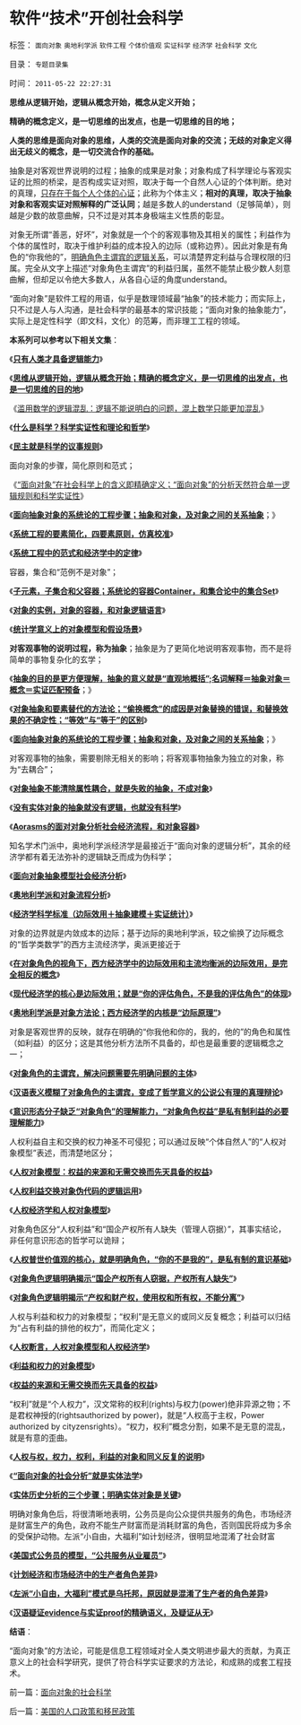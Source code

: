 # 软件“技术”开创社会科学

标签： `面向对象` `奥地利学派` `软件工程` `个体价值观` `实证科学` `经济学` `社会科学` `文化` 

目录： `专题目录集`

时间： `2011-05-22 22:27:31`

**思维从逻辑开始，逻辑从概念开始，概念从定义开始；**

**精确的概念定义，是一切思维的出发点，也是一切思维的目的地；**

**人类的思维是面向对象的思维，人类的交流是面向对象的交流；无歧的对象定义得出无歧义的概念，是一切交流合作的基础。**



抽象是对客观世界说明的过程；抽象的成果是对象；对象构成了科学理论与客观实证的比照的桥梁，是否构成实证对照，取决于每一个自然人心证的个体判断。绝对的真理，[只存在于每个人个体的心证](../../../2010/1/21/人权是价值判断的原子单位.md)；此称为个体主义；**相对的真理，取决于抽象对象和客观实证对照解释的广泛认同**；越是多数人的understand（足够简单），则越是少数的故意曲解，只不过是对其本身极端主义性质的彰显。

对象无所谓“善恶，好坏”，对象就是一个个的客观事物及其相关的属性；利益作为个体的属性时，取决于维护利益的成本投入的边际（或称边界）。因此对象是有角色的“你我他的”，[明确角色主谓宾的逻辑关系](../../../2009/5/25/走出汉文化“公说公有理”的语言泥潭.md)，可以清楚界定利益与合理权限的归属。完全从文字上描述“对象角色主谓宾”的利益归属，虽然不能禁止极少数人刻意曲解，但却足以令绝大多数人，从各自心证的角度understand。

“面向对象”是软件工程的用语，似乎是数理领域最“抽象”的技术能力；而实际上，只不过是人与人沟通，是社会科学的最基本的常识技能；“面向对象的抽象能力”，实际上是定性科学（即文科，文化）的范筹，而非理工工程的领域。

**本系列可以参考以下相关文集**：

《[**只有人类才具备逻辑能力**](../../../2011/5/3/只有人类才具备逻辑能力.md)》

《[**思维从逻辑开始，逻辑从概念开始；精确的概念定义，是一切思维的出发点，也是一切思维的目的地**](../../../2011/5/8/概念的逻辑定义和乱糟糟的智慧.md)》

《[滥用数学的逻辑混乱：逻辑不能说明白的问题，混上数学只能更加混乱](../../../2011/5/14/滥用数学的逻辑混乱.md)》

《[**什么是科学？科学实证性和理论和哲学**](../../../2009/12/22/什么是科学？科学实证性和理论和哲学.md)》

《[**民主就是科学的议事规则**](../../../2009/6/17/民主就是科学的议事规则.md)》

面向对象的步骤，简化原则和范式；

《[“面向对象”在社会科学上的含义即精确定义；“面向对象”的分析天然符合单一逻辑规则和科学实证性](../../../2011/5/22/面向对象的社会科学.md)》

《[**面向抽象对象的系统论的工程步骤；抽象和对象，及对象之间的关系抽象**](../../../2011/2/10/面向抽象对象的经济学分析步骤.md)；》

《[**系统工程的要素简化，四要素原则，仿真校准**](../../../2009/4/2/要素简化，四要素原则，仿真校准.md)》

《[**系统工程中的范式和经济学中的定律**](../../../2009/10/23/系统工程中的范式和经济学中的定律.md)》

容器，集合和“范例不是对象”；

《[**子元素，子集合和父容器；系统论的容器Container，和集合论中的集合Set**](../../../2010/12/22/市场才是经济，经济才是社会.md)》

《[**对象的实例，对象的容器，和对象逻辑语言**](../../../2009/11/1/对象逻辑标识语义矫饰的“所有权窃据”.md)》

《[**统计学意义上的对象模型和假设场景**](../../../2009/10/28/统计学意义上的对象模型和假设场景和诡辩.md)》

**对客观事物的说明过程，称为抽象**；抽象是为了更简化地说明客观事物，而不是将简单的事物复杂化的玄学；

《[**抽象的目的是更方便理解，抽象的意义就是“直观地概括”;名词解释＝抽象对象＝概念＝实证匹配预备**](../../../2011/3/3/语文也可成科学；沟通的科学.md)；》

《[**对象抽象和要素替代的方法论；“偷换概念”的成因是对象替换的错误，和替换效果的不确定性；“等效”与“等于”的区别**](../../../2011/3/4/对象抽象，要素替代和偷换概念.md)》

《[**面向抽象对象的系统论的工程步骤；抽象和对象，及对象之间的关系抽象**](../../../2011/2/10/面向抽象对象的经济学分析步骤.md)；》

对客观事物的抽象，需要剔除无相关的影响；将客观事物抽象为独立的对象，称为“去耦合”；

《[**对象抽象不能清除属性耦合，就是失败的抽象，不成对象**](../../../2009/10/25/国企的重组，和属性耦合，及失败的抽象.md)》

《[**没有实体对象的抽象就没有逻辑，也就没有科学**](../../../2011/2/10/没有抽象就没有经济科学和奥卡姆法则.md)》

《[**Aorasms的面对对象分析社会经济流程，和对象容器**](../../../2009/5/4/使用Aorasms的角色分析社会经济流程.md)》

知名学术门派中，奥地利学派经济学是最接近于“面向对象的逻辑分析”，其余的经济学都有着无法弥补的逻辑缺乏而成为伪科学；

《[**面向对象抽象模型社会经济分析**](../../../2009/4/1/面向对象抽象模型社会经济分析.md)》

《[**奥地利学派和对象流程分析**](../../../2009/10/22/奥地利学派和对象流程分析.md)》

《[**经济学科学标准（边际效用＋抽象建模＋实证统计）**](../../../2011/2/20/经济学科学标准（边际效用＋抽象建模＋实证统计）.md)》

对象的边界就是内敛成本的边际；基于边际的奥地利学派，较之偷换了边际概念的“哲学类数学”的西方主流经济学，奥派更接近于

《[**在对象角色的视角下，西方经济学中的边际效用和主流均衡派的边际效用，是完全相反的概念**](../../../2011/2/12/瓦尔拉斯和门格尔的边际概念完全相反.md)》

《[**现代经济学的核心是边际效用；就是“你的评估角色，不是我的评估角色”的体现**](../../../2011/2/20/经济学科学标准（边际效用＋抽象建模＋实证统计）.md)》

《[**奥地利学派是对象方法论；西方经济学的内核是“边际原理”**](../../../2011/1/1/西方经济学的数学成就计划经济.md)》

对象是客观世界的反映，就存在明确的“你我他和你的，我的，他的”的角色和属性（如利益）的区分；这是其他分析方法所不具备的，却也是最重要的逻辑概念之一；

《[**对象角色的主谓宾，解决问题需要先明确问题的主体**](../../../2009/5/22/“实”未必为实证，认识对象角色的主谓宾.md)》

《[**汉语表义模糊了对象角色的主谓宾，变成了哲学意义的公说公有理的真理辩论**](../../../2009/5/25/走出汉文化“公说公有理”的语言泥潭.md)》

《[**意识形态分子缺乏“对象角色”的理解能力，“对象角色权益”是私有制利益的必要理解能力**](../../../2010/10/15/“对象角色权益”是私有制利益的必要理解能力.md)》

人权利益自主和交换的权力神圣不可侵犯；可以通过反映“个体自然人”的“人权对象模型”表述，而清楚地区分；

《[**人权对象模型：权益的来源和无需交换而先天具备的权益**](../../../2009/11/3/权益的来源和无需交换而先天具备的权益.md)》

《[**人权利益交换对象伪代码的逻辑运用**](../../../2009/10/31/人权利益交换对象伪代码逻辑.md)》

《[**人权经济学和人权对象模型**](../../../2009/10/31/人权经济学和人权对象模型.md)》

对象角色区分“人权利益”和“国企产权所有人缺失（管理人窃据）”，其事实结论，非任何意识形态的哲学可以诡辩；

《[**人权普世价值观的核心，就是明确角色，“你的不是我的”，是私有制的意识基础**](../../../2011/2/23/哲学制造沟通障碍，哲学制造冲突.md)》

《[**对象角色逻辑明确揭示“国企产权所有人窃据，产权所有人缺失”**](../../../2009/11/1/对象逻辑标识语义矫饰的“所有权窃据”.md)》

《[**对象角色逻辑明揭示“产权和财产权，使用权和所有权，不能分离”**](../../../2009/11/1/产权和财产权，使用权和所有权，不能分离.md)》

人权与利益和权力的对象模型；“权利”是无意义的或同义反复概念；利益可以归结为“占有利益的排他的权力”，而简化定义；

《[**人权断言，人权对象模型和人权经济学**](../../../2009/10/20/人权对象模型和人权经济学.md)》

《[**利益和权力的对象模型**](../../../2009/10/29/利益和权力的对象模型.md)》

《[**权益的来源和无需交换而先天具备的权益**](../../../2009/11/3/权益的来源和无需交换而先天具备的权益.md)》

“权利”就是“个人权力”，汉文常称的权利(rights)与权力(power)绝非异源之物；不是君权神授的(rightsauthorized by power)，就是“人权高于主权，Power authorized by cityzensrights）。“权力，权利”概念分割，如果不是无意的混乱，就是有意的歪曲。

《[**人权与权，权力，权利，利益的对象和同义反复的说明**](../../../2009/11/16/科学，进化论和普世价值观.md)》

《[**“面向对象的社会分析”就是实体法学**](../../../2010/10/24/罗马法是实体法，中国法是阿拉伯法.md)》

《[**实体历史分析的三个步骤；明确实体对象是关键**](../../../2010/11/11/实体历史分析,为什么私有制最公平？.md)》

明确对象角色后，将很清晰地表明，公务员是向公众提供共服务的角色，市场经济是财富生产的角色，政府不能生产财富而是消耗财富的角色，否则国民将成为多余的受保护动物。左派“小自由，大福利”如计划经济，很明显地混淆了社会财富

《[**美国式公务员的模型，“公共服务从业雇员”**](../../../2009/12/6/公务员，即公共服务从业员.md)》

《[**计划经济和市场经济中的生产者角色差异**](../../../2009/1/22/计划经济和市场经济中的生产者角色差异.md)》

《[**左派“小自由，大福利”模式是乌托邦，原因就是混淆了生产者的角色差异**](../../../2009/6/19/计划经济创造财富吗？.md)》

《[**汉语疑证evidence与实证proof的精确语义，及疑证从无**](../../../2009/5/19/疑证与实证的精确语义，及疑证从无.md)》

**结语**：

“面向对象”的方法论，可能是信息工程领域对全人类文明进步最大的贡献，为真正意义上的社会科学研究，提供了符合科学实证要求的方法论，和成熟的成套工程技术。



前一篇：[面向对象的社会科学](../../../2011/5/22/面向对象的社会科学.md)

后一篇：[美国的人口政策和移民政策](../../../2011/5/22/美国的人口政策和移民政策.md)